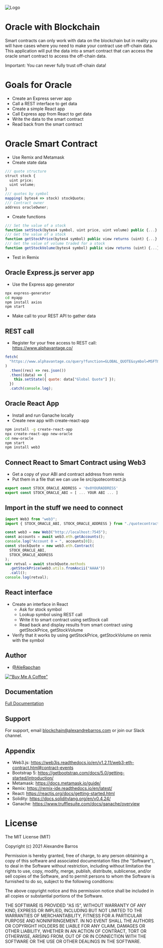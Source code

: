 ![Logo](https://ipfs.io/ipfs/QmXjNaqAtTcaSCNgqnTRDjiQqewtXPDEdaRH97Nbuuruy1?filename=oracle-with-blockchain.png)

# Oracle with Blockchain

Smart contracts can only work with data on the blockchain but in reality you will have cases where you need to make your contract use off-chain data. This application will put the data into a smart contract that can access the oracle smart contract to access the off-chain data.

Important: You can never fully trust off-chain data!

# Goals for Oracle

- Create an Express server app
- Call a REST interface to get data
- Create a simple React app
- Call Express app from React to get data
- Write the data to the smart contract
- Read back from the smart contract

# Oracle Smart Contract

- Use Remix and Metamask
- Create state data

```js
/// quote structure
struct stock {
  uint price;
  uint volume;
}
/// quotes by symbol
mapping( bytes4 => stock) stockQuote;
/// Contract owner
address oracleOwner;
```

- Create functions

```js
/// Set the value of a stock
function setStock(bytes4 symbol, uint price, uint volume) public {...}
/// Get the value of a stock
function getStockPrice(bytes4 symbol) public view returns (uint) {...}
/// Get the value of volume traded for a stock
function getStockVolume(bytes4 symbol) public view returns (uint) {...}
```

- Test in Remix

## Oracle Express.js server app

- Use the Express app generator

```bash
npx express-generator
cd myapp
npm install axios
npm start
```

- Make call to your REST API to gather data

## REST call

- Register for your free access to REST call: https://www.alphavantage.co/

```js
fetch(
  "https://www.alphavantage.co/query?function=GLOBAL_QUOTE&symbol=MSFT&apikey=KEY"
)
  .then((res) => res.json())
  .then((data) => {
    this.setState({ quote: data["Global Quote"] });
  })
  .catch(console.log);
```

## Oracle React App

- Install and run Ganache locally
- Create new app with create-react-app

```bash
npm install -g create-react-app
npx create-react-app new-oracle
cd new-oracle
npm start
npm install web3
```

## Connect React to Smart Contract using Web3

- Get a copy of your ABI and contract address from remix
- Put them in a file that we can use lie src/quotecontract.js

```js
export const STOCK_ORACLE_ADDRESS = '0x0YOURADDRESS'
export const STOCK_ORACLE_ABI = [ ... YOUR ABI ... ]
```

## Import in the stuff we need to connect

```js
import Web3 from "web3";
import { STOCK_ORACLE_ABI, STOCK_ORACLE_ADDRESS } from "./quotecontract";

const web3 = new Web3("http://localhost:7545");
const accounts = await web3.eth.getAccounts();
console.log("Account 0 = ", accounts[0]);
const stockQuote = new web3.eth.Contract(
  STOCK_ORACLE_ABI,
  STOCK_ORACLE_ADDRESS
);
var retval = await stockQuote.methods
  .getStockPrice(web3.utils.fromAscii("AAAA"))
  .call();
console.log(retval);
```

## React interface

- Create an interface in React
  - Ask for stock symbol
  - Lookup symbol using REST call
  - Write it to smart contract using setStock call
  - Read back and display results from smart contract using getStockPrice, getStockVolume
- Verify that it works by using getStockPrice, getStockVolume on remix with the
  symbol

## Author

- [@AleRapchan](https://www.github.com/AleRapchan)

[!["Buy Me A Coffee"](https://www.buymeacoffee.com/assets/img/custom_images/orange_img.png)](https://www.buymeacoffee.com/alerapchan)

## Documentation

[Full Documentation](https://rapchan.gitbook.io/green-energy-tracker/)

## Support

For support, email blockchain@alexandrebarros.com or join our Slack channel.

## Appendix

- Web3.js: https://web3js.readthedocs.io/en/v1.2.11/web3-eth-contract.html#contract-events
- Bootstrap 5: https://getbootstrap.com/docs/5.0/getting-started/introduction/
- Metamask: https://docs.metamask.io/guide/
- Remix: https://remix-ide.readthedocs.io/en/latest/
- React: https://reactjs.org/docs/getting-started.html
- Solidity: https://docs.soliditylang.org/en/v0.4.24/
- Ganache: https://www.trufflesuite.com/docs/ganache/overview

# License

The MIT License (MIT)

Copyright (c) 2021 Alexandre Barros

Permission is hereby granted, free of charge, to any person obtaining a copy of this software and associated documentation files (the "Software"), to deal in the Software without restriction, including without limitation the rights to use, copy, modify, merge, publish, distribute, sublicense, and/or sell copies of the Software, and to permit persons to whom the Software is furnished to do so, subject to the following conditions:

The above copyright notice and this permission notice shall be included in all copies or substantial portions of the Software.

THE SOFTWARE IS PROVIDED "AS IS", WITHOUT WARRANTY OF ANY KIND, EXPRESS OR IMPLIED, INCLUDING BUT NOT LIMITED TO THE WARRANTIES OF MERCHANTABILITY, FITNESS FOR A PARTICULAR PURPOSE AND NONINFRINGEMENT. IN NO EVENT SHALL THE AUTHORS OR COPYRIGHT HOLDERS BE LIABLE FOR ANY CLAIM, DAMAGES OR OTHER LIABILITY, WHETHER IN AN ACTION OF CONTRACT, TORT OR OTHERWISE, ARISING FROM, OUT OF OR IN CONNECTION WITH THE SOFTWARE OR THE USE OR OTHER DEALINGS IN THE SOFTWARE.

